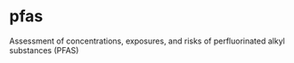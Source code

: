 # pfas
Assessment of concentrations, exposures, and risks of perfluorinated alkyl substances (PFAS)

